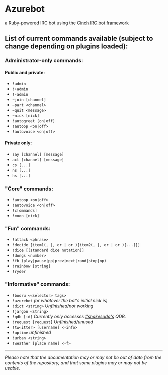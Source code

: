 # Azurebot
a Ruby-powered IRC bot using the [Cinch IRC bot framework](https://github.com/cinchrb/cinch "Cinch at github")

## List of current commands available (subject to change depending on plugins loaded):

### Administrator-only commands:

#### Public and private:
* `!admin`
* `!+admin`
* `!-admin`
* `~join [channel]`
* `~part <channel>`
* `~quit <message>`
* `~nick [nick]`
* `!autogreet [on|off]`
* `!autoop <on|off>`
* `!autovoice <on|off>`

#### Private only:
* `say [channel] [message]`
* `act [channel] [message]`
* `cs [...]`
* `ns [...]`
* `hs [...]`

### "Core" commands:
* `!autoop <on|off>`
* `!autovoice <on|off>`
* `!c[ommands]`
* `!moon [nick]`

### "Fun" commands:
* `!attack <phrase>`
* `!decide [item1(, |, or | or )[item2(, |, or | or )[...]]]`
* `!dice [(standard dice notation)]`
* `!dongs <number>`
* `!fb (play|pause|pp|prev|next|rand|stop|np)`
* `!rainbow [string]`
* `!ryder`

### "Informative" commands:
* `!booru <<selector> tags>`
* `!azurebot` _(or whatever the bot's initial nick is)_
* `!dict <string>` _Unfinished/not working_
* `!jargon <string>`
* `!qdb [id]` _Currently only accesses [#shakesoda's](irc://irc.freenode.net/shakesoda) QDB._
* `!request [request]` _Unfinished/unused_
* `!tw<itter> [username] <-info>`
* `!uptime` _unfinished_
* `!urban <string>`
* `!weather [place name] <-f>`

- - -

_Please note that the documentation may or may not be out of date from the contents of the repository, and that some plugins may or may not be usable._